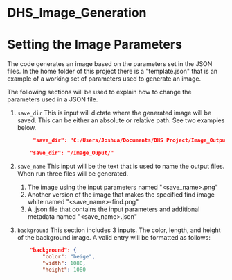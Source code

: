 # DHS_Image_Generation

# Setting the Image Parameters
The code generates an image based on the parameters set in the JSON files.
In the home folder of this project there is a "template.json" that is an example of a working set of parameters used to generate an image.

The following sections will be used to explain how to change the parameters used in a JSON file.

1. `save_dir`
    This is input will dictate where the generated image will be saved. This can be either an absolute or relative path. See two examples below.

   ```json
        "save_dir": "C:/Users/Joshua/Documents/DHS Project/Image_Output/"
   ```
    ```json
        "save_dir": "/Image_Ouput/"
   ```
2. `save_name`
    This input will be the text that is used to name the output files.
    When run three files will be generated.

    1. The image using the input parameters named "<save_name>.png"
    2. Another version of the image that makes the specified find image white named "<save_name>-find.png"
    3. A .json file that contains the input parameters and additional metadata named "<save_name>.json"

3. `background`
    This section includes 3 inputs. The color, length, and height of the background image. A valid entry will be formatted as follows:

    ```json
        "background": {
            "color": "beige",
            "width": 1080,
            "height": 1080
    ```